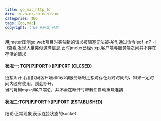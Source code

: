 ```yaml
---
title: go_mac_http_fd
date: 2020-07-30 00:06:00
categories: BUG
tags: [go,mac]
copyright: true #新增,开启
---
```


<!--more-->
用jmeter压测go web项目时突然新的请求被阻塞无法被执行,通过命令lsof -nP -i -l查看,发现大量类似这样信息,此时jmeter已经stop,客户端与服务端之间并不存在存活的请求
#### 状况一: TCP[IP]PORT->[IP]PORT (CLOSED)
链接断开
我们代码客户端和mysql服务端的连接时存在超时时间的，如果一定时间内没有使用，则会断开。  
当时用到mysql客户端包，并不会在断开时帮我们自动重建连接

#### 状况二:TCP[IP]PORT->[IP]PORT (ESTABLISHED)
结论:正常现象,表示连接状态的socket